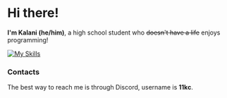 # Hi there!
**I'm Kalani (he/him)**, a high school student who ~~doesn't have a life~~ enjoys programming!

[![My Skills](https://skillicons.dev/icons?i=linux,go,html,css,bash,c)](https://skillicons.dev)

<!-- <a href="https://github.com/anuraghazra/github-readme-stats">
  <img height=200 align="center" src="https://github-readme-stats.vercel.app/api?username=12kc" />
</a> 
Commented until site is working again
-->

### Contacts
The best way to reach me is through Discord, username is **11kc**.
